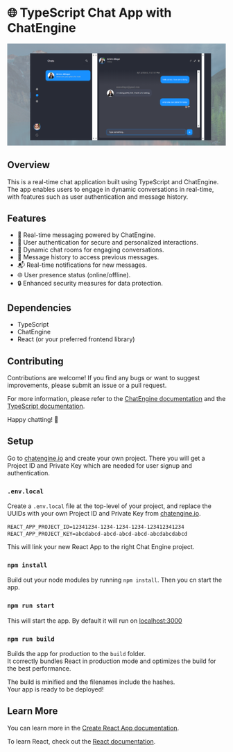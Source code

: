 # 🌐 TypeScript Chat App with ChatEngine

![Chat App Screenshot](screenshots/typescript-chat-app.png)

## Overview

This is a real-time chat application built using TypeScript and ChatEngine. The app enables users to engage in dynamic conversations in real-time, with features such as user authentication and message history.

## Features

- 💬 Real-time messaging powered by ChatEngine.
- 🔐 User authentication for secure and personalized interactions.
- 🚀 Dynamic chat rooms for engaging conversations.
- 📜 Message history to access previous messages.
- 📬 Real-time notifications for new messages.
- 🌐 User presence status (online/offline).
- 🔒 Enhanced security measures for data protection.


## Dependencies

- TypeScript
- ChatEngine
- React (or your preferred frontend library)


## Contributing

Contributions are welcome! If you find any bugs or want to suggest improvements, please submit an issue or a pull request.


For more information, please refer to the [ChatEngine documentation](https://chatengine.io/docs/) and the [TypeScript documentation](https://www.typescriptlang.org/docs/).

Happy chatting! 🚀

## Setup

Go to [chatengine.io](https://chatengine.io) and create your own project. There you will get a Project ID and Private Key which are needed for user signup and authentication.

### `.env.local`

Create a `.env.local` file at the top-level of your project, and replace the UUIDs with your own Project ID and Private Key from [chatengine.io](https://chatengine.io).

```
REACT_APP_PROJECT_ID=12341234-1234-1234-1234-123412341234
REACT_APP_PROJECT_KEY=abcdabcd-abcd-abcd-abcd-abcdabcdabcd
```

This will link your new React App to the right Chat Engine project.

### `npm install`

Build out your node modules by running `npm install`. Then you cn start the app.

### `npm run start`

This will start the app. By default it will run on [localhost:3000](http://localhost:3000/)

### `npm run build`

Builds the app for production to the `build` folder.\
It correctly bundles React in production mode and optimizes the build for the best performance.

The build is minified and the filenames include the hashes.\
Your app is ready to be deployed!



## Learn More

You can learn more in the [Create React App documentation](https://facebook.github.io/create-react-app/docs/getting-started).

To learn React, check out the [React documentation](https://reactjs.org/).
